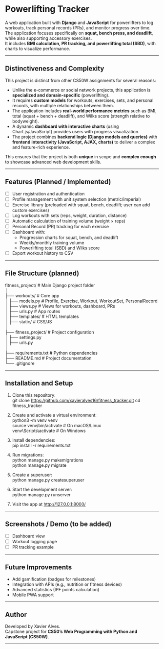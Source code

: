 # Powerlifting Tracker

A web application built with **Django** and **JavaScript** for powerlifters to log workouts, track personal records (PRs), and monitor progress over time.  
The application focuses specifically on **squat, bench press, and deadlift**, while also supporting accessory exercises.  
It includes **BMI calculation, PR tracking, and powerlifting total (SBD)**, with charts to visualize performance.

---

## Distinctiveness and Complexity

This project is distinct from other CS50W assignments for several reasons:

- Unlike the e-commerce or social network projects, this application is **specialized and domain-specific** (powerlifting).  
- It requires **custom models** for workouts, exercises, sets, and personal records, with multiple relationships between them.  
- The application includes **real-world performance metrics** such as BMI, total (squat + bench + deadlift), and Wilks score (strength relative to bodyweight).  
- A dynamic **dashboard with interactive charts** (using Chart.js/JavaScript) provides users with progress visualization.  
- The project combines **backend logic (Django models and queries)** with **frontend interactivity (JavaScript, AJAX, charts)** to deliver a complex and feature-rich experience.  

This ensures that the project is both **unique** in scope and **complex enough** to showcase advanced web development skills.

---

## Features (Planned / Implemented)

- [ ] User registration and authentication  
- [ ] Profile management with unit system selection (metric/imperial)  
- [ ] Exercise library (preloaded with squat, bench, deadlift; user can add custom exercises)  
- [ ] Log workouts with sets (reps, weight, duration, distance)  
- [ ] Automatic calculation of training volume (weight × reps)  
- [ ] Personal Record (PR) tracking for each exercise  
- [ ] Dashboard with:
  - Progression charts for squat, bench, and deadlift  
  - Weekly/monthly training volume  
  - Powerlifting total (SBD) and Wilks score  
- [ ] Export workout history to CSV  

---

## File Structure (planned)

fitness_project/        # Main Django project folder  
│  
├── workouts/           # Core app  
│   ├── models.py       # Profile, Exercise, Workout, WorkoutSet, PersonalRecord  
│   ├── views.py        # Views for workouts, dashboard, PRs  
│   ├── urls.py         # App routes  
│   ├── templates/      # HTML templates  
│   ├── static/         # CSS/JS  
│  
├── fitness_project/    # Project configuration  
│   ├── settings.py  
│   ├── urls.py  
│  
├── requirements.txt    # Python dependencies  
├── README.md           # Project documentation  
└── .gitignore  

---

## Installation and Setup

1. Clone this repository:  
   git clone https://github.com/xavieralves16/fitness_tracker.git
   cd fitness_tracker

2. Create and activate a virtual environment:  
   python3 -m venv venv  
   source venv/bin/activate    # On macOS/Linux  
   venv\Scripts\activate       # On Windows  

3. Install dependencies:  
   pip install -r requirements.txt  

4. Run migrations:  
   python manage.py makemigrations  
   python manage.py migrate  

5. Create a superuser:  
   python manage.py createsuperuser  

6. Start the development server:  
   python manage.py runserver  

7. Visit the app at http://127.0.0.1:8000/  

---

## Screenshots / Demo (to be added)

- [ ] Dashboard view  
- [ ] Workout logging page  
- [ ] PR tracking example  

---

## Future Improvements

- Add gamification (badges for milestones)  
- Integration with APIs (e.g., nutrition or fitness devices)  
- Advanced statistics (IPF points calculation)  
- Mobile PWA support  

---

## Author

Developed by Xavier Alves.  
Capstone project for **CS50’s Web Programming with Python and JavaScript (CS50W)**.  

---
